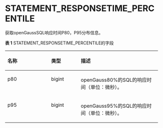 # STATEMENT\_RESPONSETIME\_PERCENTILE

获取openGaussSQL响应时间P80，P95分布信息。

**表 1**  STATEMENT\_RESPONSETIME\_PERCENTILE的字段

<a name="zh-cn_topic_0237122662_table88111504412"></a>
<table><thead align="left"><tr id="zh-cn_topic_0237122662_row8223550348"><th class="cellrowborder" valign="top" width="28.56714328567143%" id="mcps1.2.4.1.1"><p id="zh-cn_topic_0237122662_p162231550242"><a name="zh-cn_topic_0237122662_p162231550242"></a><a name="zh-cn_topic_0237122662_p162231550242"></a><strong id="zh-cn_topic_0237122662_b13223115012416"><a name="zh-cn_topic_0237122662_b13223115012416"></a><a name="zh-cn_topic_0237122662_b13223115012416"></a>名称</strong></p>
</th>
<th class="cellrowborder" valign="top" width="19.418058194180585%" id="mcps1.2.4.1.2"><p id="zh-cn_topic_0237122662_p1022318505418"><a name="zh-cn_topic_0237122662_p1022318505418"></a><a name="zh-cn_topic_0237122662_p1022318505418"></a><strong id="zh-cn_topic_0237122662_b52239504411"><a name="zh-cn_topic_0237122662_b52239504411"></a><a name="zh-cn_topic_0237122662_b52239504411"></a>类型</strong></p>
</th>
<th class="cellrowborder" valign="top" width="52.014798520147984%" id="mcps1.2.4.1.3"><p id="zh-cn_topic_0237122662_p322317501049"><a name="zh-cn_topic_0237122662_p322317501049"></a><a name="zh-cn_topic_0237122662_p322317501049"></a><strong id="zh-cn_topic_0237122662_b4224150449"><a name="zh-cn_topic_0237122662_b4224150449"></a><a name="zh-cn_topic_0237122662_b4224150449"></a>描述</strong></p>
</th>
</tr>
</thead>
<tbody><tr id="zh-cn_topic_0237122662_row1622414506411"><td class="cellrowborder" valign="top" width="28.56714328567143%" headers="mcps1.2.4.1.1 "><p id="zh-cn_topic_0237122662_p722414502411"><a name="zh-cn_topic_0237122662_p722414502411"></a><a name="zh-cn_topic_0237122662_p722414502411"></a>p80</p>
</td>
<td class="cellrowborder" valign="top" width="19.418058194180585%" headers="mcps1.2.4.1.2 "><p id="zh-cn_topic_0237122662_p12224155017411"><a name="zh-cn_topic_0237122662_p12224155017411"></a><a name="zh-cn_topic_0237122662_p12224155017411"></a>bigint</p>
</td>
<td class="cellrowborder" valign="top" width="52.014798520147984%" headers="mcps1.2.4.1.3 "><p id="zh-cn_topic_0237122662_p152248506410"><a name="zh-cn_topic_0237122662_p152248506410"></a><a name="zh-cn_topic_0237122662_p152248506410"></a>openGauss80%的SQL的响应时间（单位：微秒）。</p>
</td>
</tr>
<tr id="zh-cn_topic_0237122662_row0224050443"><td class="cellrowborder" valign="top" width="28.56714328567143%" headers="mcps1.2.4.1.1 "><p id="zh-cn_topic_0237122662_p722419501420"><a name="zh-cn_topic_0237122662_p722419501420"></a><a name="zh-cn_topic_0237122662_p722419501420"></a>p95</p>
</td>
<td class="cellrowborder" valign="top" width="19.418058194180585%" headers="mcps1.2.4.1.2 "><p id="zh-cn_topic_0237122662_p122244503419"><a name="zh-cn_topic_0237122662_p122244503419"></a><a name="zh-cn_topic_0237122662_p122244503419"></a>bigint</p>
</td>
<td class="cellrowborder" valign="top" width="52.014798520147984%" headers="mcps1.2.4.1.3 "><p id="zh-cn_topic_0237122662_p1622410501748"><a name="zh-cn_topic_0237122662_p1622410501748"></a><a name="zh-cn_topic_0237122662_p1622410501748"></a>openGauss95%的SQL的响应时间（单位：微秒）。</p>
</td>
</tr>
</tbody>
</table>
